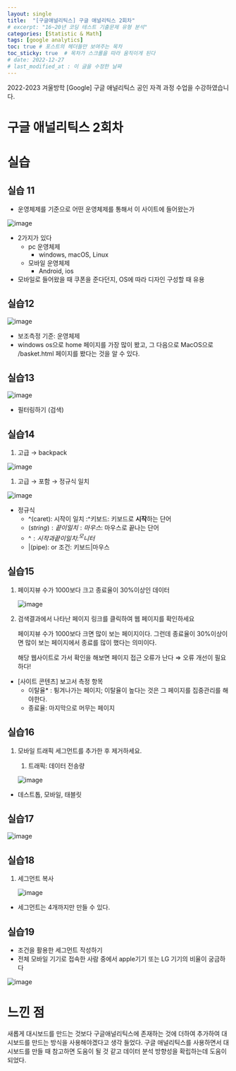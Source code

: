 ```yaml
---
layout: single
title:  "[구글애널리틱스] 구글 애널리틱스 2회차"
# excerpt: "16~20년 코딩 테스트 기출문제 유형 분석"
categories: [Statistic & Math]
tags: [google analytics]
toc: true # 포스트의 헤더들만 보여주는 목차 
toc_sticky: true  # 목차가 스크롤을 따라 움직이게 된다
# date: 2022-12-27
# last_modified_at : 이 글을 수정한 날짜
---
```


2022-2023 겨울방학 [Google] 구글 애널리틱스 공인 자격 과정 수업을 수강하였습니다.

# 구글 애널리틱스 2회차

# 실습

## 실습 11

- 운영체제를 기준으로 어떤 운영체제를 통해서 이 사이트에 들어왔는가

![image](https://user-images.githubusercontent.com/89712324/215017833-561b1736-4fe6-460a-9189-4fb479926c29.png)

- 2가지가 있다
    - pc 운영체제
        - windows, macOS, Linux
    - 모바일 운영체제
        - Android, ios
- 모바일로 들어왔을 때 쿠폰을 준다던지, OS에 따라 디자인 구성할 때 유용

## 실습12

![image](https://user-images.githubusercontent.com/89712324/215017863-753b99b0-870a-440c-aa93-a622c7066c30.png)

- 보조측정 기준: 운영체제
- windows os으로 home 페이지를 가장 많이 봤고, 그 다음으로 MacOS으로 /basket.html 페이지를 봤다는 것을 알 수 있다.

## 실습13

![image](https://user-images.githubusercontent.com/89712324/215017893-8975f024-f231-4018-9521-f4a5b85c9774.png)

- 필터링하기 (검색)

## 실습14

1. 고급 → backpack

![image](https://user-images.githubusercontent.com/89712324/215017941-c661c8a0-7ff5-4723-8683-1dd856baf538.png)

1. 고급 → 포함 → 정규식 일치

![image](https://user-images.githubusercontent.com/89712324/215017984-b8b2af12-c6ed-4a8b-b000-1f2a5d3dddf0.png)

- 정규식
    - ^(caret):  시작이 일치 :^키보드: 키보드로 **시작**하는 단어
    - $(string): 끝이 일치: 마우스$: 마우스로 끝나는 단어
    - ^$: 시작과 끝이 일치: ^모니터$
    - \|(pipe): or 조건: 키보드\|마우스

## 실습15

1. 페이지뷰 수가 1000보다 크고 종료율이 30%이상인 데이터
    
    ![image](https://user-images.githubusercontent.com/89712324/215018009-5bef92bd-283e-4f8b-9fd4-edf3dac5751b.png)
    
2. 검색결과에서 나타난 페이지 링크를 클릭하여 웹 페이지를 확인하세요
    
    페이지뷰 수가 1000보다 크면 많이 보는 페이지이다. 그런데 종료율이 30%이상이면 많이 보는 페이지에서 종료를 많이 했다는 의미이다.
    
    해당 웹사이트로 가서 확인을 해보면 페이지 접근 오류가 난다 ⇒ 오류 개선이 필요하다!
    
- [사이트 콘텐츠] 보고서 측정 항목
    - 이탈율* : 튕겨나가는 페이지; 이탈율이 높다는 것은 그 페이지를 집중관리를 해야한다.
    - 종료율: 마지막으로 머무는 페이지

## 실습16

1. 모바일 트래픽 세그먼트를 추가한 후 제거하세요.
    1. 트래픽: 데이터 전송량
    
    ![image](https://user-images.githubusercontent.com/89712324/215018025-e733523a-c47f-4057-bc47-307c636b052f.png)
    
- 데스트톱, 모바일, 태블릿

## 실습17

![image](https://user-images.githubusercontent.com/89712324/215018063-6e37bad1-9efc-4b84-bd81-66829c17cff1.png)

## 실습18

1. 세그먼트 복사
    
    ![image](https://user-images.githubusercontent.com/89712324/215018081-fd666520-98ac-4203-b8ba-03b8ae8b023f.png)
    
- 세그먼트는 4개까지만 만들 수 있다.

## 실습19

- 조건을 활용한 세그먼트 작성하기
- 전체 모바일 기기로 접속한 사람 중에서 apple기기 또는 LG 기기의 비율이 궁금하다

![image](https://user-images.githubusercontent.com/89712324/215018118-53a017a7-ab8d-4a17-af35-588b615bf541.png)

# 느낀 점

새롭게 대시보드를 만드는 것보다 구글애널리틱스에 존재하는 것에 더하여 추가하여 대시보드를 만드는 방식을 사용해야겠다고 생각 들었다.
구글 애널리틱스를 사용하면서 대시보드를 만들 때 참고하면 도움이 될 것 같고 데이터 분석 방향성을 확립하는데 도움이 되었다.